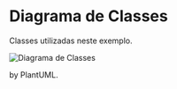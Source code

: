 # Diagrama de Classes
Classes utilizadas neste exemplo.

![Diagrama de Classes](https://github.com/dalton-reis/gcg-cg/blob/master/CG-N4/docs/diagrams/docs/umlClasses/Diagrama%20de%20Classes.svg)

by PlantUML.

